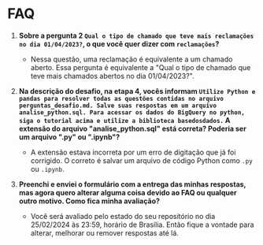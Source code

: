 # FAQ

1. **Sobre a pergunta 2 `Qual o tipo de chamado que teve mais reclamações no dia 01/04/2023?`, o que você quer dizer com `reclamações`?**
   - Nessa questão, uma reclamação é equivalente a um chamado aberto. Essa pergunta é equivalente a "Qual o tipo de chamado que teve mais chamados abertos no dia 01/04/2023?".

2. **Na descrição do desafio, na etapa 4, vocês informam `Utilize Python e pandas para resolver todas as questões contidas no arquivo perguntas_desafio.md. Salve suas respostas em um arquivo analise_python.sql. Para acessar os dados do BigQuery no python, siga o tutorial acima e utilize a biblioteca basedosdados.` A extensão do arquivo "analise_python.sql" está correta? Poderia ser um arquivo ".py" ou ".ipynb"?**
   - A extensão estava incorreta por um erro de digitação que já foi corrigido. O correto é salvar um arquivo de código Python como `.py` ou `.ipynb`.

3. **Preenchi e enviei o formulário com a entrega das minhas respostas, mas agora quero alterar alguma coisa devido ao FAQ ou qualquer outro motivo. Como fica minha avaliação?**
   - Você será avaliado pelo estado do seu repositório no dia 25/02/2024 às 23:59, horário de Brasília. Então fique a vontade para alterar, melhorar ou remover respostas até lá.
